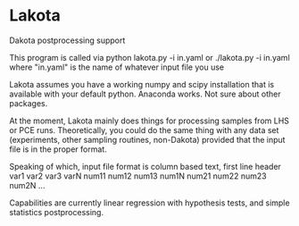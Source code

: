 # Lakota
Dakota postprocessing support

This program is called via 
python lakota.py -i in.yaml
or
./lakota.py -i in.yaml
where "in.yaml" is the name of whatever input file you use

Lakota assumes you have a working numpy and scipy installation that is available with your default python.
Anaconda works. Not sure about other packages.

At the moment, Lakota mainly does things for processing samples from LHS or PCE runs.
Theoretically, you could do the same thing with any data set (experiments, other sampling routines, non-Dakota)
provided that the input file is in the proper format.

Speaking of which, input file format is column based text, first line header
var1 var2 var3 varN
num11 num12 num13 num1N
num21 num22 num23 num2N
...

Capabilities are currently linear regression with hypothesis tests, and simple statistics postprocessing.
